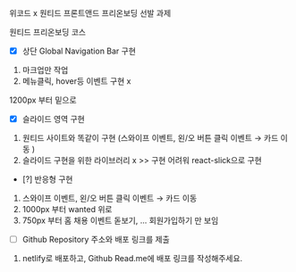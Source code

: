위코드 x 원티드
프론트앤드 프리온보딩 선발 과제

원티드 프리온보딩 코스

- [x] 상단 Global Navigation Bar 구현

1.  마크업만 작업
2.  메뉴클릭, hover등 이벤트 구현 x

1200px 부터 밑으로

- [x] 슬라이드 영역 구현

1.  원티드 사이트와 똑같이 구현 (스와이프 이벤트, 왼/오 버튼 클릭 이벤트 → 카드 이동 )
2.  슬라이드 구현을 위한 라이브러리 x >> 구현 어려워 react-slick으로 구현

- [?] 반응형 구현

1.  스와이프 이벤트, 왼/오 버튼 클릭 이벤트 → 카드 이동
2.  1000px 부터 wanted 위로
3.  750px 부터 홈 채용 이벤트 돋보기, ... 회원가입하기 만 보임

- [ ] Github Repository 주소와 배포 링크를 제출

1.  netlify로 배포하고, Github Read.me에 배포 링크를 작성해주세요.

